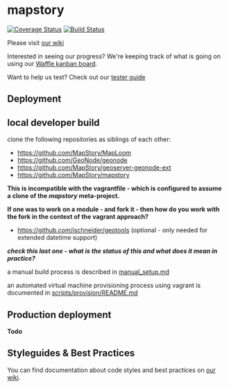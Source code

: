 
mapstory
================

[![Coverage Status](https://coveralls.io/repos/github/MapStory/mapstory/badge.svg?branch=master)](https://coveralls.io/github/MapStory/mapstory?branch=master) [![Build Status](https://travis-ci.org/MapStory/mapstory.svg?branch=master)](https://travis-ci.org/MapStory/mapstory)

Please visit [our wiki](https://github.com/MapStory/mapstory/wiki)

Interested in seeing our progress?  We're keeping track of what is going on using our [Waffle kanban board](https://waffle.io/MapStory/mapstory).

Want to help us test? Check out our [tester guide](https://docs.google.com/document/d/1ORU7sjUsamiDpf5sVp_HFRFwhun7C4zDycBHculqDt4/edit?usp=sharing)

Deployment
----------


## local developer build

clone the following repositories as siblings of each other:
* https://github.com/MapStory/MapLoom
* https://github.com/GeoNode/geonode
* https://github.com/MapStory/geoserver-geonode-ext
* https://github.com/MapStory/mapstory

**This is incompatible with the vagrantfile - which is configured to assume a clone of the *mapstory* meta-project.**

**If one was to work on a module - and fork it - then how do you work with the fork in the context of the vagrant approach?**

* https://github.com/ischneider/geotools (optional - only needed for extended datetime support)

**_check this last one - what is the status of this and what does it mean in practice?_**

a manual build process is described in [manual_setup.md](manual_setup.md)

an automated virtual machine provisioning process using vagrant is documented in [scripts/provision/README.md](scripts/provision/README.md)

## Production deployment 
**Todo**

## Styleguides & Best Practices
You can find documentation about code styles and best practices on [our wiki](https://github.com/MapStory/mapstory/wiki).
